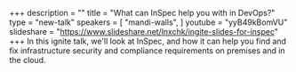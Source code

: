 +++
description = ""
title = "What can InSpec help you with in DevOps?"
type = "new-talk"
speakers = [
        "mandi-walls",
]
youtube = "yyB49kBomVU"
slideshare = "https://www.slideshare.net/lnxchk/ingite-slides-for-inspec"
+++
In this ignite talk, we'll look at InSpec, and how it can help you find and fix infrastructure security and compliance requirements on premises and in the cloud.